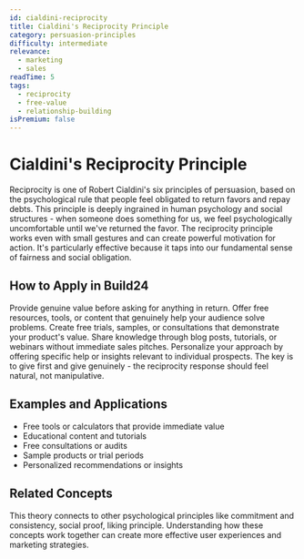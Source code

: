 ```yaml
---
id: cialdini-reciprocity
title: Cialdini's Reciprocity Principle
category: persuasion-principles
difficulty: intermediate
relevance:
  - marketing
  - sales
readTime: 5
tags:
  - reciprocity
  - free-value
  - relationship-building
isPremium: false
---
```

# Cialdini's Reciprocity Principle

Reciprocity is one of Robert Cialdini's six principles of persuasion, based on the psychological rule that people feel obligated to return favors and repay debts. This principle is deeply ingrained in human psychology and social structures - when someone does something for us, we feel psychologically uncomfortable until we've returned the favor. The reciprocity principle works even with small gestures and can create powerful motivation for action. It's particularly effective because it taps into our fundamental sense of fairness and social obligation.

## How to Apply in Build24

Provide genuine value before asking for anything in return. Offer free resources, tools, or content that genuinely help your audience solve problems. Create free trials, samples, or consultations that demonstrate your product's value. Share knowledge through blog posts, tutorials, or webinars without immediate sales pitches. Personalize your approach by offering specific help or insights relevant to individual prospects. The key is to give first and give genuinely - the reciprocity response should feel natural, not manipulative.

## Examples and Applications

- Free tools or calculators that provide immediate value
- Educational content and tutorials
- Free consultations or audits
- Sample products or trial periods
- Personalized recommendations or insights

## Related Concepts

This theory connects to other psychological principles like commitment and consistency, social proof, liking principle. Understanding how these concepts work together can create more effective user experiences and marketing strategies.

